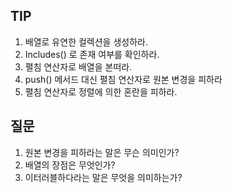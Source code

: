 ## TIP

1. 배열로 유연한 컬렉션을 생성하라.
2. Includes() 로 존재 여부를 확인하라.
3. 펼침 연산자로 배열을 본떠라.
4. push() 메서드 대신 펼침 연산자로 원본 변경을 피하라
5. 펼침 연산자로 정렬에 의한 혼란을 피하라.

## 질문

1. 원본 변경을 피하라는 말은 무슨 의미인가?
2. 배열의 장점은 무엇인가?
3. 이터러블하다라는 말은 무엇을 의미하는가?


